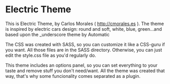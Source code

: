 Electric Theme
===

This is Electric Theme, by Carlos Morales ( http://cmorales.es ). The theme is inspired by electric cars design: round and soft, white, blue, green...and based upon the _underscore theme by Automatic

The CSS was created with SASS, so you can customize it like a CSS-guru if you want. All those files are in the SASS directory. Otherwise, you can just edit the style.css file as you'd regularly do.

This theme includes an options panel, so you can set everything to your taste and remove stuff you don't need/want. All the theme was created that way, that's why some funcionality comes separated as a plugin.
